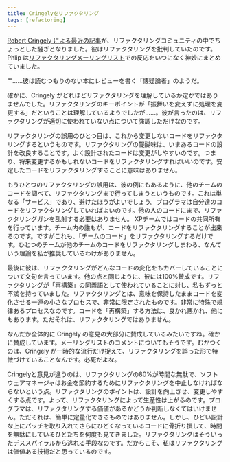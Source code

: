 ```yaml
---
title: Cringelyをリファクタリング
tags: [refactoring]
---
```


[Robert Cringely による最近の記事](http://www.pbs.org/cringely/pulpit/pulpit20030508.html)が、リファクタリングコミュニティの中でちょっとした騒ぎとなりました。彼はリファクタリングを批判していたのです。Phlip は[リファクタリングメーリングリスト](http://groups.yahoo.com/group/refactoring)での反応をいつになく神妙にまとめていました。

""……彼は読むつもりのない本にレビューを書く「懐疑論者」のようだ。

確かに、Cringely がどれほどリファクタリングを理解しているか定かではありませんでした。リファクタリングのキーポイントが「振舞いを変えずに処理を変更する」だということは理解しているようでしたが……。彼が言ったのは、リファクタリングが適切に使われていない点について強調しただけなのです。

リファクタリングの誤用のひとつ目は、これから変更しないコードをリファクタリングするというものです。リファクタリングの醍醐味は、いまあるコードの設計を改良することです。よく設計されたコードは変更がしやすいのです。つまり、将来変更するかもしれないコードをリファクタリングすればいいのです。安定したコードをリファクタリングすることに意味はありません。

もうひとつのリファクタリングの誤用は、彼の例にもあるように、他のチームのコードを調べて、リファクタリングまで行ってしまうというものです。これは単なる「サービス」であり、避けたほうがよいでしょう。プログラマは自分達のコードをリファクタリングしていればよいのです。他の人のコードにまで、リファクタリングガンを乱射する必要はありません。 XPチームではコードの共同所有を行っています。チーム内の誰もが、コードをリファクタリングすることが出来るのです。ですがこれも、「チームのコード」をリファクタリングするだけです。ひとつのチームが他のチームのコードをリファクタリングしまわる、なんていう理論を私が推奨しているわけがありません。

最後に彼は、リファクタリングがどんなコードの変化をもカバーしていることについて文句を言っています。他の点と同じように、彼には100%賛成です。リファクタリングが「再構築」の同義語として使われていることに対し、私もずっと不満を持っていました。リファクタリングとは、意味を保持したままコードを変化させる一連の小さなプロセスで、非常に限定されたものです。非常に特殊で規律あるプロセスなのです。コードを「再構築」する方法は、良かれ悪かれ、他にもあります。ただそれは、リファクタリングではありません。

なんだか全体的に Cringely の意見の大部分に賛成しているみたいですね。確かに賛成しています。メーリングリストのコメントについてもそうです。むかつくのは、Cringely が一時的な流行だけ捉えて、リファクタリングを誤った形で特徴づけていることなんです。必死だよな。

Cringelyと意見が違うのは、リファクタリングの80%が時間な無駄で、ソフトウェアマネージャはお金を節約するためにリファクタリングを中止しなければならないという点。リファクタリングのポイントは、設計を向上させ、変更しやすくする点です。よって、リファクタリングによって生産性は上がるのです。プログラマは、リファクタリングする価値があるかどうか判断しなくてはいけません。ただそれは、簡単に定量化できるものではありません。しかし、ひどい設計な上にパッチを取り入れてさらにひどくなっているコードに骨折り損して、時間を無駄にしているひとたちを何度も見てきました。リファクタリングはそういったデススパイラルから逃れる手段なのです。だからこそ、私はリファクタリングは価値ある技術だと思っているのです。
